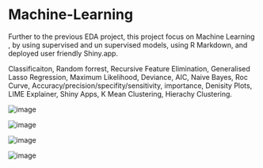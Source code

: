 # Machine-Learning

Further to the previous EDA project, this project focus on Machine Learning , by using supervised and un supervised models, using R Markdown, and deployed user friendly Shiny.app. 

Classificaiton, Random forrest, Recursive Feature Elimination, Generalised Lasso Regression, Maximum Likelihood, Deviance, AIC, Naive Bayes, Roc Curve, Accuracy/precision/specifity/sensitivity, importance, Denisity Plots, LIME Explainer, Shiny Apps, K Mean Clustering, Hierachy Clustering.

![image](https://github.com/coffeemartin/Machine-Learning/assets/73702415/c4faa7ae-a33e-414e-b8e6-d70d2e294e6d)

![image](https://github.com/coffeemartin/Machine-Learning/assets/73702415/4bd7d274-1f37-44ef-b3d2-b844aae3acaf)

![image](https://github.com/coffeemartin/Machine-Learning/assets/73702415/7767ee89-41c6-4f73-86c2-b0f53bc6cff7)

![image](https://github.com/coffeemartin/Machine-Learning/assets/73702415/2f71fe27-37e3-475c-af23-fe335821a6de)



